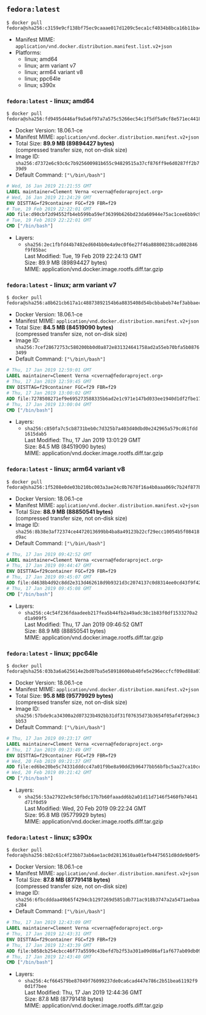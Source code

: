 ## `fedora:latest`

```console
$ docker pull fedora@sha256:c3159e9cf138bf75ec9caaae017d1209c5eca1cf4034b8bca16b11ba4e98153c
```

-	Manifest MIME: `application/vnd.docker.distribution.manifest.list.v2+json`
-	Platforms:
	-	linux; amd64
	-	linux; arm variant v7
	-	linux; arm64 variant v8
	-	linux; ppc64le
	-	linux; s390x

### `fedora:latest` - linux; amd64

```console
$ docker pull fedora@sha256:fd9495d446af9a5a6f97a7a575c5266ec54c1f5df5a9cf8e571ec4418659fc9b
```

-	Docker Version: 18.06.1-ce
-	Manifest MIME: `application/vnd.docker.distribution.manifest.v2+json`
-	Total Size: **89.9 MB (89894427 bytes)**  
	(compressed transfer size, not on-disk size)
-	Image ID: `sha256:d7372e6c93c6c7b925600981b655c94829515a37cf876ff9e6d0287ff2b739d9`
-	Default Command: `["\/bin\/bash"]`

```dockerfile
# Wed, 16 Jan 2019 21:21:55 GMT
LABEL maintainer=Clement Verna <cverna@fedoraproject.org>
# Wed, 16 Jan 2019 21:24:29 GMT
ENV DISTTAG=f29container FGC=f29 FBR=f29
# Tue, 19 Feb 2019 22:22:01 GMT
ADD file:d90cbf2d94552fb4eb599ba59ef36399b626bd23da60944e75ac1cee6bb9c9a6 in / 
# Tue, 19 Feb 2019 22:22:01 GMT
CMD ["/bin/bash"]
```

-	Layers:
	-	`sha256:2ec1fbfd44b7482ed604bb0e4a9ec0f6e27f46a88800238cad082846f9f85bac`  
		Last Modified: Tue, 19 Feb 2019 22:24:13 GMT  
		Size: 89.9 MB (89894427 bytes)  
		MIME: application/vnd.docker.image.rootfs.diff.tar.gzip

### `fedora:latest` - linux; arm variant v7

```console
$ docker pull fedora@sha256:a8b621cb617a1c48873892154b6a8835408d54bcbbabeb74ef3abbaecbd71583
```

-	Docker Version: 18.06.1-ce
-	Manifest MIME: `application/vnd.docker.distribution.manifest.v2+json`
-	Total Size: **84.5 MB (84519090 bytes)**  
	(compressed transfer size, not on-disk size)
-	Image ID: `sha256:7cef28672753c580200bb0d0a872e831324641758ad2a55eb70bfa5b08763499`
-	Default Command: `["\/bin\/bash"]`

```dockerfile
# Thu, 17 Jan 2019 12:59:01 GMT
LABEL maintainer=Clement Verna <cverna@fedoraproject.org>
# Thu, 17 Jan 2019 12:59:45 GMT
ENV DISTTAG=f29container FGC=f29 FBR=f29
# Thu, 17 Jan 2019 13:00:02 GMT
ADD file:7278508271ef9e695273588335b6ad2e1c971e147bd033ee1940d1df2fbe17fd in / 
# Thu, 17 Jan 2019 13:00:04 GMT
CMD ["/bin/bash"]
```

-	Layers:
	-	`sha256:c850fa7c5cb8731beb0c7d325b7a403d40dbd0e242965a579cd61fdd1615dab5`  
		Last Modified: Thu, 17 Jan 2019 13:01:29 GMT  
		Size: 84.5 MB (84519090 bytes)  
		MIME: application/vnd.docker.image.rootfs.diff.tar.gzip

### `fedora:latest` - linux; arm64 variant v8

```console
$ docker pull fedora@sha256:1f5208e0de03b210bc003a3ae24c0b7678f16a4b0aaa069c7b24f877be62f17e
```

-	Docker Version: 18.06.1-ce
-	Manifest MIME: `application/vnd.docker.distribution.manifest.v2+json`
-	Total Size: **88.9 MB (88850541 bytes)**  
	(compressed transfer size, not on-disk size)
-	Image ID: `sha256:8b38e3af72374ce4472013699bb4ba8a49123b22cf29ecc10054b5f08418d9ac`
-	Default Command: `["\/bin\/bash"]`

```dockerfile
# Thu, 17 Jan 2019 09:42:52 GMT
LABEL maintainer=Clement Verna <cverna@fedoraproject.org>
# Thu, 17 Jan 2019 09:44:47 GMT
ENV DISTTAG=f29container FGC=f29 FBR=f29
# Thu, 17 Jan 2019 09:45:07 GMT
ADD file:d4638b4d92c8dd2e313d462618d9b9321d3c2074137c0d8314ee0cd43f9f426d in / 
# Thu, 17 Jan 2019 09:45:08 GMT
CMD ["/bin/bash"]
```

-	Layers:
	-	`sha256:c4c54f236fdaadeeb217fea5b44fb2a49adc38c1b83f0df1533270a2d1a909f5`  
		Last Modified: Thu, 17 Jan 2019 09:46:52 GMT  
		Size: 88.9 MB (88850541 bytes)  
		MIME: application/vnd.docker.image.rootfs.diff.tar.gzip

### `fedora:latest` - linux; ppc64le

```console
$ docker pull fedora@sha256:03b3a6a625614e2bd07ba5e58918600ab40fe5e296eccfcf09ed88a0740c5f2c
```

-	Docker Version: 18.06.1-ce
-	Manifest MIME: `application/vnd.docker.distribution.manifest.v2+json`
-	Total Size: **95.8 MB (95779929 bytes)**  
	(compressed transfer size, not on-disk size)
-	Image ID: `sha256:57bde9ca34300a2d07323b492bb31df31f07635d73b3654f05af4f2694c3bb53`
-	Default Command: `["\/bin\/bash"]`

```dockerfile
# Thu, 17 Jan 2019 09:23:17 GMT
LABEL maintainer=Clement Verna <cverna@fedoraproject.org>
# Thu, 17 Jan 2019 09:23:49 GMT
ENV DISTTAG=f29container FGC=f29 FBR=f29
# Wed, 20 Feb 2019 09:21:37 GMT
ADD file:ed6be20be5c74331dddcc47a01f9be8a90dd2b96477bb56bfbc5aa27ca10ce41 in / 
# Wed, 20 Feb 2019 09:21:42 GMT
CMD ["/bin/bash"]
```

-	Layers:
	-	`sha256:53a27922e9c50fbdc17b7b60faaadd6b2a01d11d7146f5460fb74641d71f0d59`  
		Last Modified: Wed, 20 Feb 2019 09:22:24 GMT  
		Size: 95.8 MB (95779929 bytes)  
		MIME: application/vnd.docker.image.rootfs.diff.tar.gzip

### `fedora:latest` - linux; s390x

```console
$ docker pull fedora@sha256:b82c61c4f23bb73ab6ae1ac0d2813610aa01efb4475651d8dde9b0f54912855b
```

-	Docker Version: 18.06.1-ce
-	Manifest MIME: `application/vnd.docker.distribution.manifest.v2+json`
-	Total Size: **87.8 MB (87791418 bytes)**  
	(compressed transfer size, not on-disk size)
-	Image ID: `sha256:6fbcdddaa49b65f4294cb1297269d5851db771ac918b3747a2a5471aebaac284`
-	Default Command: `["\/bin\/bash"]`

```dockerfile
# Thu, 17 Jan 2019 12:43:09 GMT
LABEL maintainer=Clement Verna <cverna@fedoraproject.org>
# Thu, 17 Jan 2019 12:43:31 GMT
ENV DISTTAG=f29container FGC=f29 FBR=f29
# Thu, 17 Jan 2019 12:43:39 GMT
ADD file:b058cb254cbcc46f77a5599c43befd7b2f53a301a09d86af1af677ab09db0907 in / 
# Thu, 17 Jan 2019 12:43:40 GMT
CMD ["/bin/bash"]
```

-	Layers:
	-	`sha256:4cf664579be87049f76099237de0ca6cad447e786c2b51bea61192f90d1f7bee`  
		Last Modified: Thu, 17 Jan 2019 12:44:36 GMT  
		Size: 87.8 MB (87791418 bytes)  
		MIME: application/vnd.docker.image.rootfs.diff.tar.gzip
